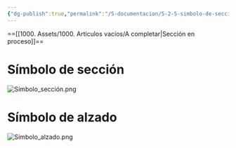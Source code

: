 ```yaml
---
{"dg-publish":true,"permalink":"/5-documentacion/5-2-5-simbolo-de-seccion-y-alzado/","created":"2024-12-27T14:27:40.233-03:00","updated":"2025-01-29T18:42:32.328-03:00"}
---
```


==[[1000. Assets/1000. Artículos vacíos/A completar\|Sección en proceso]]==

# Símbolo de sección
![Símbolo_sección.png](/img/user/1000.%20Assets/1000.%20Im%C3%A1genes/S%C3%ADmbolo_secci%C3%B3n.png)

# Símbolo de alzado
![Símbolo_alzado.png](/img/user/1000.%20Assets/1000.%20Im%C3%A1genes/S%C3%ADmbolo_alzado.png)